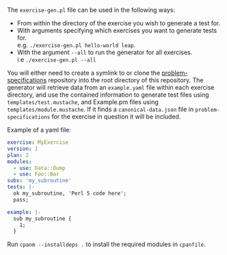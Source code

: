 The `exercise-gen.pl` file can be used in the following ways:
* From within the directory of the exercise you wish to generate a test for.
* With arguments specifying which exercises you want to generate tests for.  
  e.g. `./exercise-gen.pl hello-world leap`.
* With the argument `--all` to run the generator for all exercises.  
  i.e `./exercise-gen.pl --all`

You will either need to create a symlink to or clone the
[problem-specifications](https://github.com/exercism/problem-specifications) repository
into the root directory of this repository.
The generator will retrieve data from an `example.yaml` file within
each exercise directory, and use the contained information to generate
test files using `templates/test.mustache`, and Example.pm files using
`templates/module.mustache`. If it finds a `canonical-data.json` file in
`problem-specifications` for the exercise in question it will be included.

Example of a yaml file:
```yaml
exercise: MyExercise
version: 1
plan: 2
modules:
  - use: Data::Dump
  - use: Foo::Bar
subs: 'my_subroutine'
tests: |-
  ok my_subroutine, 'Perl 5 code here';
  pass;

example: |-
  sub my_subroutine {
    1;
  }
```
Run `cpanm --installdeps .` to install the required modules in `cpanfile`.
